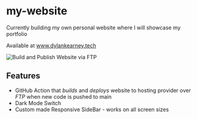 # my-website

Currently building my own personal website where I will showcase my portfolio

Available at www.dylankearney.tech

![Build and Publish Website via FTP](https://github.com/dylank09/my-website/actions/workflows/main.yml/badge.svg)

## Features

- GitHub Action that _builds_ and _deploys_ website to hosting provider over _FTP_ when new code is pushed to main
- Dark Mode Switch
- Custom made Responsive SideBar - works on all screen sizes
